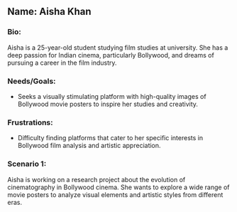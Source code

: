 ## Name: Aisha Khan

### Bio: 
Aisha is a 25-year-old student studying film studies at university. She has a deep passion for Indian cinema, particularly Bollywood, and dreams of pursuing a career in the film industry. 

### Needs/Goals:

- Seeks a visually stimulating platform with high-quality images of Bollywood movie posters to inspire her studies and creativity.

### Frustrations:

- Difficulty finding platforms that cater to her specific interests in Bollywood film analysis and artistic appreciation.

### Scenario 1:
Aisha is working on a research project about the evolution of cinematography in Bollywood cinema. She wants to explore a wide range of movie posters to analyze visual elements and artistic styles from different eras.